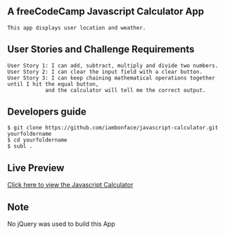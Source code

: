
## A freeCodeCamp Javascript Calculator App

    This app displays user location and weather.

## User Stories and Challenge Requirements
    User Story 1: I can add, subtract, multiply and divide two numbers.
    User Story 2: I can clear the input field with a clear button.
    User Story 3: I can keep chaining mathematical operations together until I hit the equal button, 
                and the calculator will tell me the correct output.

## Developers guide
    $ git clone https://github.com/iambonface/javascript-calculator.git yourfoldername
    $ cd yourfoldername
    $ subl .

## Live Preview
<a href="http://iambonface.github.io/javascript-calculator">Click here to view the Javascript Calculator</a>

## Note
No jQuery was  used to build this App 
